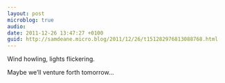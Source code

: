 ```yaml
---
layout: post
microblog: true
audio: 
date: 2011-12-26 13:47:27 +0100
guid: http://samdeane.micro.blog/2011/12/26/t151282976813088768.html
---
```

Wind howling, lights flickering.

Maybe we’ll venture forth tomorrow...
